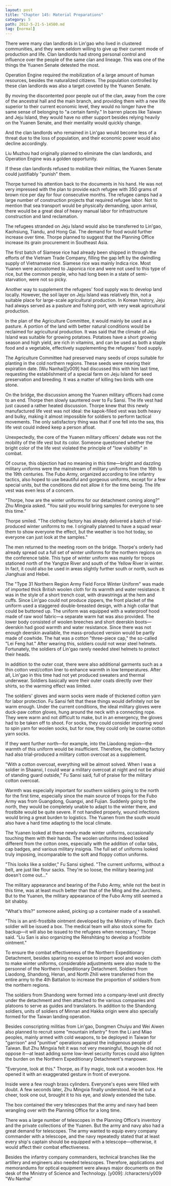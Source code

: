 ```yaml
---
layout: post
title: "Chapter 145: Material Preparations"
category: 5
path: 2012-5-21-5-14500.md
tag: [normal]
---
```


There were many clan landlords in Lin'gao who lived in clustered communities, and they were seldom willing to give up their current mode of production and life. Clan landlords had strong personal control and influence over the people of the same clan and lineage. This was one of the things the Yuanen Senate detested the most.

Operation Engine required the mobilization of a large amount of human resources, besides the naturalized citizens. The population controlled by these clan landlords was also a target coveted by the Yuanen Senate.

By moving the discontented poor people out of the clan, away from the core of the ancestral hall and the main branch, and providing them with a new life superior to their current economic level, they would no longer have the same sense of belonging to "a certain family." In barren places like Taiwan and Jeju Island, they would have no other support besides relying heavily on the Yuanen Senate, and their mentality would quickly change.

And the clan landlords who remained in Lin'gao would become less of a threat due to the loss of population, and their economic power would also decline accordingly.

Liu Muzhou had originally planned to eliminate the clan landlords, and Operation Engine was a golden opportunity.

If these clan landlords refused to mobilize their militias, the Yuanen Senate could justifiably "punish" them.

Thorpe turned his attention back to the documents in his hand. He was not very impressed with the plan to provide each refugee with 350 grams of brown rice per day for four consecutive months. The refugee camps had a large number of construction projects that required refugee labor. Not to mention that sea transport would be physically demanding, upon arrival, there would be a great deal of heavy manual labor for infrastructure construction and land reclamation.

The refugees stranded on Jeju Island would also be transferred to Lin'gao, Kaohsiung, Tiandu, and Hong Gai. The demand for food would further increase over time. Thorpe planned to suggest that the Planning Office increase its grain procurement in Southeast Asia.

The first batch of Siamese rice had already been shipped in through the efforts of the Vietnam Trade Company, filling the gap left by the dwindling supply of Vietnamese rice. Siamese rice was mainly Indica rice. Most Yuanen were accustomed to Japonica rice and were not used to this type of rice, but the common people, who had long been in a state of semi-starvation, were not so picky.

Another way to supplement the refugees' food supply was to develop land locally. However, the soil layer on Jeju Island was relatively thin, not a suitable place for large-scale agricultural production. In Korean history, Jeju had always served as a pasture and fishing port, with very weak agricultural production.

In the plan of the Agriculture Committee, it would mainly be used as a pasture. A portion of the land with better natural conditions would be reclaimed for agricultural production. It was said that the climate of Jeju Island was suitable for growing potatoes. Potatoes have a short growing season and high yield, are rich in vitamins, and can be used as both a staple food and a vegetable, effectively supplementing the refugees' food supply.

The Agriculture Committee had preserved many seeds of crops suitable for planting in the cold northern regions. These seeds were nearing their expiration date. [Wu Nanhai][y009] had discussed this with him last time, requesting the establishment of a special farm on Jeju Island for seed preservation and breeding. It was a matter of killing two birds with one stone.

On the bridge, the discussion among the Yuanen military officers had come to an end. Thorpe then slowly sauntered over to Fu Sansi. The life vest had just caused a rather heated discussion. Thorpe knew that this newly manufactured life vest was not ideal: the kapok-filled vest was both heavy and bulky, making it almost impossible for soldiers to perform tactical movements. The only satisfactory thing was that if one fell into the sea, this life vest could indeed keep a person afloat.

Unexpectedly, the core of the Yuanen military officers' debate was not the mobility of the life vest but its color. Someone questioned whether the bright color of the life vest violated the principle of "low visibility" in combat.

Of course, this objection had no meaning in this time—bright and dazzling military uniforms were the mainstream of military uniforms from the 16th to the 19th centuries. The Fubo Army, organized according to line infantry tactics, also hoped to use beautiful and gorgeous uniforms, except for a few special units, but the conditions did not allow it for the time being. The life vest was even less of a concern.

"Thorpe, how are the winter uniforms for our detachment coming along?" Zhu Mingxia asked. "You said you would bring samples for everyone to see this time."

Thorpe smiled. "The clothing factory has already delivered a batch of trial-produced winter uniforms to me. I originally planned to have a squad wear them to show everyone the effect, but the weather is too hot today, so everyone can just look at the samples."

The men returned to the meeting room on the bridge. Thorpe's orderly had already spread out a full set of winter uniforms for the northern regions on the conference table. This type of winter uniform was mainly for troops stationed north of the Yangtze River and south of the Yellow River in winter. In fact, it could also be used in areas slightly further south or north, such as Jianghuai and Hebei.

The "Type 31 Northern Region Army Field Force Winter Uniform" was made of imported thick British woolen cloth for its warmth and water resistance. It was in the style of a short trench coat, with drawstrings at the hem and cuffs. Since Lin'gao could not produce zippers, the front placket of the uniform used a staggered double-breasted design, with a high collar that could be buttoned up. The uniform was equipped with a waterproof hood made of raw wool fabric—a separate warm hat was also provided. The lower body consisted of woolen breeches and short deerskin boots—deerskin had good warmth and water resistance. Since there was not enough deerskin available, the mass-produced version would be partly made of cowhide. The hat was a cotton "three-piece cap," the so-called "Lei Feng hat." After wearing this, soldiers could not wear steel helmets. Fortunately, the soldiers of Lin'gao rarely needed steel helmets to protect their heads.

In addition to the outer coat, there were also additional garments such as a thin cotton vest/cotton liner to enhance warmth in low temperatures. After all, Lin'gao in this time had not yet produced sweaters and thermal underwear. Soldiers basically wore their outer coats directly over their shirts, so the warming effect was limited.

The soldiers' gloves and warm socks were made of thickened cotton yarn for labor protection. Fu Sansi felt that these things would definitely not be warm enough. Under the current conditions, the ideal military gloves were duck-paw cotton gloves, hung around the neck with a connecting rope. They were warm and not difficult to make, but in an emergency, the gloves had to be taken off to shoot. For socks, they could consider importing wool to spin yarn for woolen socks, but for now, they could only be coarse cotton yarn socks.

If they went further north—for example, into the Liaodong region—the warmth of this uniform would be insufficient. Therefore, the clothing factory had also trial-produced a military cotton overcoat as a supplement.

"With a cotton overcoat, everything will be almost solved. When I was a soldier in Shaanxi, I could wear a military overcoat at night and not be afraid of standing guard outside," Fu Sansi said, full of praise for the military cotton overcoat.

Warmth was especially important for southern soldiers going to the north for the first time, especially since the main source of troops for the Fubo Army was from Guangdong, Guangxi, and Fujian. Suddenly going to the north, they would be completely unable to adapt to the winter there, and frostbite would be quite severe. If not handled properly, wound infections would bring a great burden to logistics. The Yuanen from the south would also have a hard time adapting to the local climate.

The Yuanen looked at these newly made winter uniforms, occasionally touching them with their hands. The woolen uniforms indeed looked different from the cotton ones, especially with the addition of collar tabs, cap badges, and various military insignia. The full set of uniforms looked truly imposing, incomparable to the soft and floppy cotton uniforms.

"This looks like a soldier," Fu Sansi sighed. "The current uniforms, without a belt, are just like flour sacks. They're so loose, the military bearing just doesn't come out..."

The military appearance and bearing of the Fubo Army, while not the best in this time, was at least much better than that of the Ming and the Jurchens. But to the Yuanen, the military appearance of the Fubo Army still seemed a bit shabby.

"What's this?" someone asked, picking up a container made of a seashell.

"This is an anti-frostbite ointment developed by the Ministry of Health. Each soldier will be issued a box. The medical team will also stock some for backup—it will also be issued to the refugees when necessary," Thorpe said. "Liu San is also organizing the Rénshìtáng to develop a frostbite ointment."

To ensure the combat effectiveness of the Northern Expeditionary Detachment, besides sparing no expense to import wool and woolen cloth to make winter uniforms, considerable adjustments were also made to the personnel of the Northern Expeditionary Detachment. Soldiers from Liaodong, Shandong, Henan, and North Zhili were transferred from the entire army to the 4th Battalion to increase the proportion of soldiers from the northern regions.

The soldiers from Shandong were formed into a company-level unit directly under the detachment and then attached to the various companies and platoons to serve as guides and translators. In addition to the Shandong soldiers, units of soldiers of Minnan and Hakka origin were also specially formed for the Taiwan landing operation.

Besides conscripting militias from Lin'gao, Dongmen Chuiyu and Wei Aiwen also planned to recruit some "mountain infantry" from the Li and Miao peoples, mainly armed with cold weapons, to be deployed in Taiwan for "garrison" and "punitive" operations against the indigenous people of Taiwan. But Zhu Mingxia felt it was not very meaningful, though he did not oppose it—at least adding some low-level security forces could also lighten the burden on the Northern Expeditionary Detachment's manpower.

"Everyone, look at this." Thorpe, as if by magic, took out a wooden box. He opened it with an exaggerated gesture in front of everyone.

Inside were a few rough brass cylinders. Everyone's eyes were filled with doubt. A few seconds later, Zhu Mingxia finally understood. He let out a cheer, took one out, brought it to his eye, and slowly extended the tube.

The box contained the very telescopes that the army and navy had been wrangling over with the Planning Office for a long time.

There was a large number of telescopes in the Planning Office's inventory and the private collections of the Yuanen. But the army and navy also had a great demand for telescopes. The army wanted to equip every company commander with a telescope, and the navy repeatedly stated that at least every ship's captain should be equipped with a telescope—otherwise, it would affect their combat effectiveness.

Besides the infantry company commanders, technical branches like the artillery and engineers also needed telescopes. Therefore, applications and memorandums for optical equipment were always major documents on the desk of the Ministry of Science and Technology.
[y009]: /characters/y009 "Wu Nanhai"
